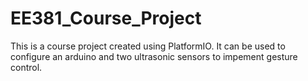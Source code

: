 # EE381_Course_Project
This is a course project created using PlatformIO. It can be used to configure an arduino and two ultrasonic sensors to impement gesture control.
